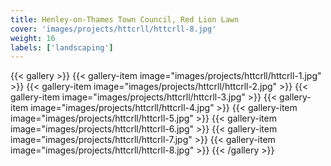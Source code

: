 ```yaml
---
title: Henley-on-Thames Town Council, Red Lion Lawn
cover: 'images/projects/httcrll/httcrll-8.jpg'
weight: 16
labels: ['landscaping']
---
```


{{< gallery >}}
{{< gallery-item image="images/projects/httcrll/httcrll-1.jpg" >}}
{{< gallery-item image="images/projects/httcrll/httcrll-2.jpg" >}}
{{< gallery-item image="images/projects/httcrll/httcrll-3.jpg" >}}
{{< gallery-item image="images/projects/httcrll/httcrll-4.jpg" >}}
{{< gallery-item image="images/projects/httcrll/httcrll-5.jpg" >}}
{{< gallery-item image="images/projects/httcrll/httcrll-6.jpg" >}}
{{< gallery-item image="images/projects/httcrll/httcrll-7.jpg" >}}
{{< gallery-item image="images/projects/httcrll/httcrll-8.jpg" >}}
{{< /gallery >}}